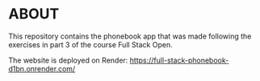 # ABOUT

This repository contains the phonebook app that was made following the exercises in part 3 of the course Full Stack Open.

The website is deployed on Render: https://full-stack-phonebook-d1bn.onrender.com/